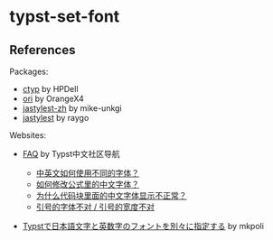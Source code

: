 # typst-set-font

## References

<!-- The following are used by SeeAlso.vue -->

Packages:

- [ctyp](https://github.com/HPDell/ctyp/tree/6ad2953f8f942cd16ceae29668ece30622e03ed0)
  by HPDell
- [ori](https://typst.app/universe/package/ori/0.2.2/)
  by OrangeX4
- [jastylest-zh](https://typst.app/universe/package/jastylest-zh/0.1.1/)
  by mike-unkgi
- [jastylest](https://typst.app/universe/package/jastylest/0.1.1/)
  by raygo

Websites:

- [FAQ](https://typst-doc-cn.github.io/guide/FAQ.html)
  by Typst中文社区导航
  - [中英文如何使用不同的字体？](https://typst-doc-cn.github.io/guide/FAQ/lang-fonts.html)
  - [如何修改公式里的中文字体？](https://typst-doc-cn.github.io/guide/FAQ/equation-chinese-font.html)
  - [为什么代码块里面的中文字体显示不正常？](https://typst-doc-cn.github.io/guide/FAQ/chinese-in-raw.html)
  - [引号的字体不对 / 引号的宽度不对](https://typst-doc-cn.github.io/guide/FAQ/smartquote-font.html)

- [Typstで日本語文字と英数字のフォントを別々に指定する](https://zenn.dev/mkpoli/articles/6234c1d2a595bd)
  by mkpoli
